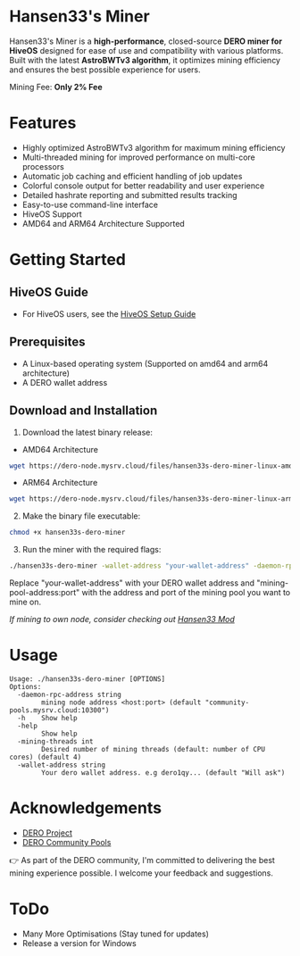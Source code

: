 # Hansen33's Miner

Hansen33's Miner is a **high-performance**, closed-source **DERO miner for HiveOS** designed for ease of use and compatibility with various platforms. Built with the latest **AstroBWTv3 algorithm**, it optimizes mining efficiency and ensures the best possible experience for users.

Mining Fee: **Only 2% Fee**

# Features

- Highly optimized AstroBWTv3 algorithm for maximum mining efficiency
- Multi-threaded mining for improved performance on multi-core processors
- Automatic job caching and efficient handling of job updates
- Colorful console output for better readability and user experience
- Detailed hashrate reporting and submitted results tracking
- Easy-to-use command-line interface
- HiveOS Support
- AMD64 and ARM64 Architecture Supported

# Getting Started

## HiveOS Guide

- For HiveOS users, see the [HiveOS Setup Guide](HiveOS.md)

## Prerequisites

- A Linux-based operating system (Supported on amd64 and arm64 architecture)
- A DERO wallet address

## Download and Installation

1. Download the latest binary release:

* AMD64 Architecture
```bash
wget https://dero-node.mysrv.cloud/files/hansen33s-dero-miner-linux-amd64 -O hansen33s-dero-miner
```

* ARM64 Architecture
```bash
wget https://dero-node.mysrv.cloud/files/hansen33s-dero-miner-linux-arm64 -O hansen33s-dero-miner
```

2. Make the binary file executable:

```bash
chmod +x hansen33s-dero-miner
```

3. Run the miner with the required flags:

```bash
./hansen33s-dero-miner -wallet-address "your-wallet-address" -daemon-rpc-address "mining-pool-address:port"
```

Replace "your-wallet-address" with your DERO wallet address and "mining-pool-address:port" with the address and port of the mining pool you want to mine on.

*If mining to own node, consider checking out [Hansen33 Mod](https://github.com/Hansen333/derohe-Hansen33-mod/releases)*

# Usage

```
Usage: ./hansen33s-dero-miner [OPTIONS]
Options:
  -daemon-rpc-address string
    	mining node address <host:port> (default "community-pools.mysrv.cloud:10300")
  -h	Show help
  -help
    	Show help
  -mining-threads int
    	Desired number of mining threads (default: number of CPU cores) (default 4)
  -wallet-address string
    	Your dero wallet address. e.g dero1qy... (default "Will ask")

```

# Acknowledgements

- [DERO Project](https://github.com/deroproject/derohe)
- [DERO Community Pools](https://community-pools.mysrv.cloud/)

👉 As part of the DERO community, I'm committed to delivering the best mining experience possible. I welcome your feedback and suggestions.

# ToDo

- Many More Optimisations (Stay tuned for updates)
- Release a version for Windows

